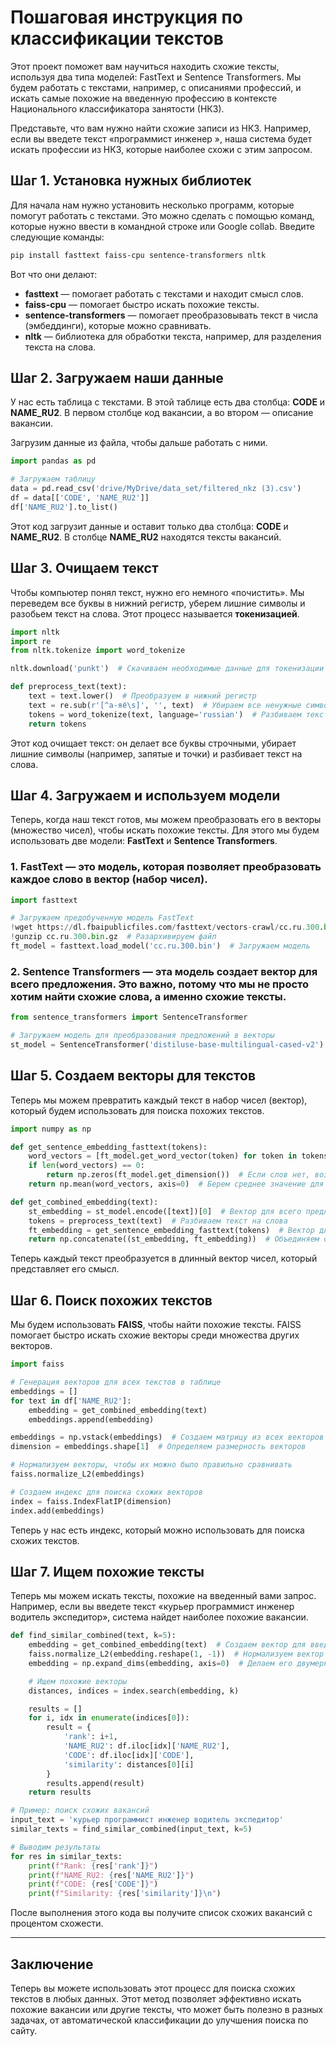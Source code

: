 # Пошаговая инструкция по классификации текстов

Этот проект поможет вам научиться находить схожие тексты, используя два типа моделей: FastText и Sentence Transformers. Мы будем работать с текстами, например, с описаниями профессий, и искать самые похожие на введенную профессию в контексте Национального классификатора занятости (НКЗ).

Представьте, что вам нужно найти схожие записи из НКЗ. Например, если вы введете текст «программист инженер », наша система будет искать профессии из НКЗ, которые наиболее схожи с этим запросом.

## Шаг 1. Установка нужных библиотек

Для начала нам нужно установить несколько программ, которые помогут работать с текстами. Это можно сделать с помощью команд, которые нужно ввести в командной строке или Google collab. Введите следующие команды:

```bash
pip install fasttext faiss-cpu sentence-transformers nltk
```

Вот что они делают:

- **fasttext** — помогает работать с текстами и находит смысл слов.
- **faiss-cpu** — помогает быстро искать похожие тексты.
- **sentence-transformers** — помогает преобразовывать текст в числа (эмбеддинги), которые можно сравнивать.
- **nltk** — библиотека для обработки текста, например, для разделения текста на слова.

## Шаг 2. Загружаем наши данные

У нас есть таблица с текстами. В этой таблице есть два столбца: **CODE** и **NAME_RU2**. В первом столбце код вакансии, а во втором — описание вакансии.

Загрузим данные из файла, чтобы дальше работать с ними.

```python
import pandas as pd

# Загружаем таблицу
data = pd.read_csv('drive/MyDrive/data_set/filtered_nkz (3).csv')
df = data[['CODE', 'NAME_RU2']]
df['NAME_RU2'].to_list()
```

Этот код загрузит данные и оставит только два столбца: **CODE** и **NAME_RU2**. В столбце **NAME_RU2** находятся тексты вакансий.

## Шаг 3. Очищаем текст

Чтобы компьютер понял текст, нужно его немного «почистить». Мы переведем все буквы в нижний регистр, уберем лишние символы и разобьем текст на слова. Этот процесс называется **токенизацией**.

```python
import nltk
import re
from nltk.tokenize import word_tokenize

nltk.download('punkt')  # Скачиваем необходимые данные для токенизации

def preprocess_text(text):
    text = text.lower()  # Преобразуем в нижний регистр
    text = re.sub(r'[^а-яё\s]', '', text)  # Убираем все ненужные символы
    tokens = word_tokenize(text, language='russian')  # Разбиваем текст на слова
    return tokens
```

Этот код очищает текст: он делает все буквы строчными, убирает лишние символы (например, запятые и точки) и разбивает текст на слова.

## Шаг 4. Загружаем и используем модели

Теперь, когда наш текст готов, мы можем преобразовать его в векторы (множество чисел), чтобы искать похожие тексты. Для этого мы будем использовать две модели: **FastText** и **Sentence Transformers**.

### 1. **FastText** — это модель, которая позволяет преобразовать каждое слово в вектор (набор чисел).

```python
import fasttext

# Загружаем предобученную модель FastText
!wget https://dl.fbaipublicfiles.com/fasttext/vectors-crawl/cc.ru.300.bin.gz
!gunzip cc.ru.300.bin.gz  # Разархивируем файл
ft_model = fasttext.load_model('cc.ru.300.bin')  # Загружаем модель
```

### 2. **Sentence Transformers** — эта модель создает вектор для всего предложения. Это важно, потому что мы не просто хотим найти схожие слова, а именно схожие тексты.

```python
from sentence_transformers import SentenceTransformer

# Загружаем модель для преобразования предложений в векторы
st_model = SentenceTransformer('distiluse-base-multilingual-cased-v2')
```

## Шаг 5. Создаем векторы для текстов

Теперь мы можем превратить каждый текст в набор чисел (вектор), который будем использовать для поиска похожих текстов.

```python
import numpy as np

def get_sentence_embedding_fasttext(tokens):
    word_vectors = [ft_model.get_word_vector(token) for token in tokens]
    if len(word_vectors) == 0:
        return np.zeros(ft_model.get_dimension())  # Если слов нет, возвращаем вектор из нулей
    return np.mean(word_vectors, axis=0)  # Берем среднее значение для всех слов в предложении

def get_combined_embedding(text):
    st_embedding = st_model.encode([text])[0]  # Вектор для всего предложения
    tokens = preprocess_text(text)  # Разбиваем текст на слова
    ft_embedding = get_sentence_embedding_fasttext(tokens)  # Вектор для слов
    return np.concatenate((st_embedding, ft_embedding))  # Объединяем оба вектора
```

Теперь каждый текст преобразуется в длинный вектор чисел, который представляет его смысл.

## Шаг 6. Поиск похожих текстов

Мы будем использовать **FAISS**, чтобы найти похожие тексты. FAISS помогает быстро искать схожие векторы среди множества других векторов.

```python
import faiss

# Генерация векторов для всех текстов в таблице
embeddings = []
for text in df['NAME_RU2']:
    embedding = get_combined_embedding(text)
    embeddings.append(embedding)

embeddings = np.vstack(embeddings)  # Создаем матрицу из всех векторов
dimension = embeddings.shape[1]  # Определяем размерность векторов

# Нормализуем векторы, чтобы их можно было правильно сравнивать
faiss.normalize_L2(embeddings)

# Создаем индекс для поиска схожих векторов
index = faiss.IndexFlatIP(dimension)
index.add(embeddings)
```

Теперь у нас есть индекс, который можно использовать для поиска схожих текстов.

## Шаг 7. Ищем похожие тексты

Теперь мы можем искать тексты, похожие на введенный вами запрос. Например, если вы введете текст «курьер программист инженер водитель экспедитор», система найдет наиболее похожие вакансии.

```python
def find_similar_combined(text, k=5):
    embedding = get_combined_embedding(text)  # Создаем вектор для введенного текста
    faiss.normalize_L2(embedding.reshape(1, -1))  # Нормализуем вектор
    embedding = np.expand_dims(embedding, axis=0)  # Делаем его двумерным для FAISS

    # Ищем похожие векторы
    distances, indices = index.search(embedding, k)

    results = []
    for i, idx in enumerate(indices[0]):
        result = {
            'rank': i+1,
            'NAME_RU2': df.iloc[idx]['NAME_RU2'],
            'CODE': df.iloc[idx]['CODE'],
            'similarity': distances[0][i]
        }
        results.append(result)
    return results

# Пример: поиск схожих вакансий
input_text = 'курьер программист инженер водитель экспедитор'
similar_texts = find_similar_combined(input_text, k=5)

# Выводим результаты
for res in similar_texts:
    print(f"Rank: {res['rank']}")
    print(f"NAME_RU2: {res['NAME_RU2']}")
    print(f"CODE: {res['CODE']}")
    print(f"Similarity: {res['similarity']}\n")
```

После выполнения этого кода вы получите список схожих вакансий с процентом схожести.

---

## Заключение

Теперь вы можете использовать этот процесс для поиска схожих текстов в любых данных. Этот метод позволяет эффективно искать похожие вакансии или другие тексты, что может быть полезно в разных задачах, от автоматической классификации до улучшения поиска по сайту.
